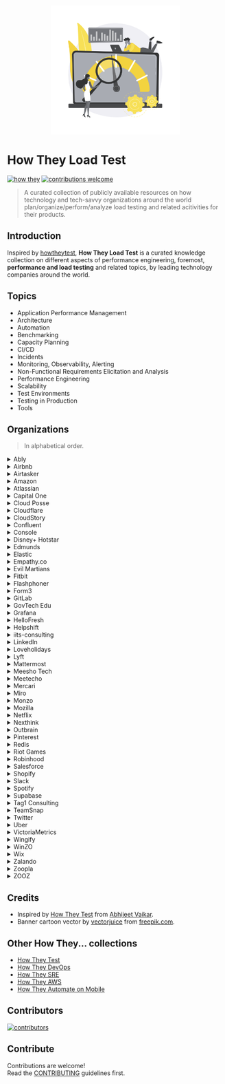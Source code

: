 <p align="center">
  <img src="assets/images/howtheyloadtest_banner.svg" alt="howtheyloadtest banner" width="300px">
</p>

# How They Load Test

[![how they](https://img.shields.io/badge/how%20they-load%20test-orange?color=dd7c2f&style=flat-square)](#other-how-they-collections)
[![contributions welcome](https://img.shields.io/badge/contributions-welcome-brightgreen.svg?color=567e6a&style=flat-square)](CONTRIBUTING.md)

> A curated collection of publicly available resources on how technology and tech-savvy organizations around the world plan/organize/perform/analyze load testing and related acitivities for their products.

## Introduction

Inspired by [howtheytest](https://github.com/abhivaikar/howtheytest), **How They Load Test** is a curated knowledge collection on different aspects of performance engineering, foremost, **performance and load testing** and related topics, by leading technology companies around the world.

## Topics

* Application Performance Management
* Architecture
* Automation
* Benchmarking
* Capacity Planning
* CI/CD
* Incidents
* Monitoring, Observability, Alerting
* Non-Functional Requirements Elicitation and Analysis
* Performance Engineering
* Scalability
* Test Environments
* Testing in Production
* Tools

## Organizations

> In alphabetical order.

<details>
  <summary>Ably</summary>

#### Blogs & Articles

* [Squid game: how we load-tested Ably’s Control API](https://ably.com/blog/how-we-load-tested-control-api) - 2022

#### Tools

* [ably-boomer](https://github.com/ably/ably-boomer) - Ably load generator for Locust, based on the [boomer](https://github.com/myzhan/boomer) library.
* [ably-locust](https://github.com/ably-labs/ably-locust) - A JavaScript load generator for Locust.

</details>

<details>
  <summary>Airbnb</summary>

#### Blogs & Articles

* [Load Testing with Impulse at Airbnb](https://medium.com/airbnb-engineering/load-testing-with-impulse-at-airbnb-f466874d03d2) - 2025
* [Improving Performance with HTTP Streaming](https://medium.com/airbnb-engineering/improving-performance-with-http-streaming-ba9e72c66408) - 2023
* [Measuring Web Performance at Airbnb](https://medium.com/airbnb-engineering/measuring-web-performance-at-airbnb-122da8d3ea3f) - 2021

</details>

<details>
  <summary>Airtasker</summary>

#### Blogs & Articles

* [How Airtasker uses Ruby JMeter and Flood for their load testing](https://nicolevanderhoeven.com/blog/20200224-airtasker/) - 2020

#### Talks

* [How much pressure can your app handle - Performance testing with Ruby](https://www.youtube.com/watch?v=Q09wJm4P8Xw) - Nancy Cai @ RubyConf 2020

</details>

<details>
  <summary>Amazon</summary>

#### Talks

* [UI, Load and Performance testing at Amazon](https://www.youtube.com/watch?v=UVS4CQvO4_M) - Leo Zhadanovsky, Dave Mozealous @ AWS re:Invent 2014
* [Best Practices for Benchmarking and Performance Analysis in the Cloud](https://www.youtube.com/watch?v=__tT5de64cI) - Robert Barnes @ AWS re:Invent 2013
* [Large Scale Load Testing Amazon.com's Traffic on AWS](https://www.youtube.com/watch?v=pgnQQoTMBhI) - Carlos Arguelles @ AWS re:Invent 2013

</details>

<details>
  <summary>Atlassian</summary>

#### Blogs & Articles

* [Performance and scale testing](https://confluence.atlassian.com/adminjiraserver/performance-and-scale-testing-1483246093.html)
* [Jira Performance Testing - Available Tools](https://confluence.atlassian.com/enterprise/jira-performance-testing-available-tools-729743538.html)

#### Tools

* [Jira Performance Tests (JPT)](https://bitbucket.org/atlassian/jira-performance-tests/)
* [Atlassian Performance Testing Framework](https://confluence.atlassian.com/enterprise/atlassian-performance-testing-framework-935575100.html)
* [Atlassian Data Center App Performance Toolkit](https://github.com/atlassian/dc-app-performance-toolkit)

</details>

<details>
  <summary>Capital One</summary>

#### Blogs & Articles

* [Performance Testing of Event-Driven Microservices](https://medium.com/capital-one-tech/performance-testing-of-event-driven-microservices-f5de74305985) - 2017

</details>

<details>
  <summary>Cloud Posse</summary>

#### Tools

* [Load Testing Stack](https://github.com/cloudposse-archives/load-testing) - A collection of best practices, workflows, scripts and scenarios used for load and performance testing.

</details>

<details>
  <summary>Cloudflare</summary>

#### Blogs & Articles

* [How to receive a million packets per second](https://blog.cloudflare.com/how-to-receive-a-million-packets/) - 2015
* [Optimizing Your Linux Stack for Maximum Mobile Web Performance](https://blog.cloudflare.com/optimizing-the-linux-stack-for-mobile-web-per/) - 2012

</details>

<details>
  <summary>CloudStory</summary>

#### Blogs & Articles

* [Running Load Testing at scale on shoestring budget](https://medium.com/cloudstory/running-load-testing-at-scale-on-shoestring-budget-b7ea34e4d5db) - 2020

</details>

<details>
  <summary>Confluent</summary>

#### Talks

* [Ducktape: Keeping System Testing Simple in a Distributed World](https://www.confluent.io/events/current/2022/ducktape-keeping-system-testing-simple-in-a-distributed-world/) - Ian McDonald @ Current 2022

#### Tools

* [ducktape](https://github.com/confluentinc/ducktape) - Distributed system integration and performance testing library.

</details>

<details>
  <summary>Console</summary>

#### Blogs & Articles

* [Automated website performance testing with GitHub Actions, k6 and Cloudflare Workers](https://web.archive.org/web/20230317030530/https://blog.console.dev/automated-website-performance-testing-with-github-actions-k6-and-cloudflare-workers/) - 2021

</details>

<details>
  <summary>Disney+ Hotstar</summary>

#### Blogs & Articles

* [Building Pubsub for 50M concurrent socket connections](https://blog.hotstar.com/building-pubsub-for-50m-concurrent-socket-connections-5506e3c3dabf) - 2019
* ["Millons scale" simulations](https://blog.hotstar.com/millons-scale-simulations-1602befe1ce5) - 2018

#### Talks

* [Real-time messaging service at Hotstar](https://www.youtube.com/watch?v=sF7HN9L54SE) - Piyush Gupta @ RootConf 2020
* [Scaling Hotstar.com for 25 million concurrent viewers](https://www.youtube.com/watch?v=mFpqrVxxwKc) - Gaurav Kamboj @ AWS re:Invent 2019

</details>

<details>
  <summary>Edmunds</summary>

#### Blogs & Articles

* [How we fixed a Node.js memory leak by using ShadowReader to replay production traffic into QA](https://technology.edmunds.com/2018/08/25/Investigating-a-Memory-Leak-and-Introducing-ShadowReader/) - 2018

#### Talks

* [ShadowReader - Serverless load tests for replaying production traffic](https://youtu.be/CszgGXqLbg4?t=14550) - Yuki Sawa @ SCaLE 17x 2019

#### Tools

* [ShadowReader](https://github.com/edmunds/shadowreader) - Serverless load testing tool for replaying website traffic by collecting traffic patterns from access logs, powered by AWS Lambda, S3 and ELB.

</details>

<details>
  <summary>Elastic</summary>

#### Blogs & Articles

* [How we perform continuous performance testing on Enterprise Search](https://www.elastic.co/blog/how-to-use-continuous-performance-testing-for-enterprise-search) - 2022

#### Talks

* [Seven Golden Rules for Benchmarking Elasticsearch](https://www.youtube.com/watch?v=-jgmnpG_P-Y) - Daniel Mitterdorfer @ JDK IO 2018
* [Benchmarking Elasticsearch with Rally](https://www.youtube.com/watch?v=HriBY2zoChw) - Daniel Mitterdorfer @ Search Meetup Munich 2016

#### Tools

* [Rally](https://github.com/elastic/rally) - Macrobenchmarking framework for Elasticsearch.

</details>

<details>
  <summary>Empathy.co</summary>

#### Blogs & Articles

* [Distributed Load Testing with K6 (K6 + K8s + Argo Workflows)](https://engineering.empathy.co/distributed-load-testing-with-k6/) - 2022

</details>

<details>
  <summary>Evil Martians</summary>

#### Blogs & Articles

* [Real-time stress: AnyCable, k6, WebSockets, and Yabeda](https://evilmartians.com/chronicles/real-time-stress-anycable-k6-websockets-and-yabeda) - 2021

#### Tools

* [websocket-bench](https://github.com/anycable/websocket-bench) - CLI interface for benchmarking WebSocket servers.

</details>

<details>
  <summary>Fitbit</summary>

#### Blogs & Articles

* [Load testing microservices and identifying scalability issues — Engineering Fitness](https://medium.com/fitbit-tech-blog/load-testing-microservices-and-identifying-scalability-issues-engineering-fitness-32a2c09b6d4a) - 2019

</details>

<details>
  <summary>Flashphoner</summary>

#### Blogs & Articles

* [Turning RTSP into WebRTC: how many cameras will the server withstand?](https://habr.com/ru/companies/flashphoner/articles/570370/) - 2021
* [Load test of WebRTC recording on AWS](https://habr.com/ru/companies/flashphoner/articles/570360/) - 2021
* [WebRTC face to face video chat. Load test](https://habr.com/ru/companies/flashphoner/articles/570316/) - 2021
* [Load testing for WebRTC mixer](https://habr.com/ru/companies/flashphoner/articles/570342/) - 2021
* [Using a headless browser for WebRTC load tests](https://habr.com/ru/companies/flashphoner/articles/570250/) - 2021
* [Choosing a server for 1000 WebRTC streams](https://habr.com/ru/companies/flashphoner/articles/570284/) - 2021

</details>

<details>
  <summary>Form3</summary>

#### Talks

* [Load testing with F1](https://www.youtube.com/watch?v=yKJ_h0K6liM) - Adelina Simion & Andy Kuszyk @ Conf42 Golang 2022

#### Tools

* [f1](https://github.com/form3tech-oss/f1) - A flexible load testing framework using the Go language for test scenarios.

</details>

<details>
  <summary>GitLab</summary>

#### Blogs & Articles

* [The next step in performance testing? The GitLab Environment Toolkit](https://about.gitlab.com/blog/2021/06/15/why-we-are-building-the-gitlab-environment-toolkit-to-help-deploy-gitlab-at-scale/) - 2021
* [How our QA team leverages GitLab’s performance testing tool (and you can too)](https://about.gitlab.com/blog/2020/02/18/how-were-building-up-performance-testing-of-gitlab/) - 2020

#### Tools

* [GitLab Performance Tool (GPT)](https://gitlab.com/gitlab-org/quality/performance)
* [GitLab Environment Toolkit (GET)](https://gitlab.com/gitlab-org/gitlab-environment-toolkit)

</details>

<details>
  <summary>GovTech Edu</summary>

#### Blogs & Articles

* [Elevating Tech Reliability at Scale: How We Build Dependable Daily Performance Testing Platform](https://medium.com/govtech-edu/elevating-tech-reliability-at-scale-how-we-build-dependable-daily-performance-testing-platform-67616080dae3) - 2023
* [Unleashing Testing at Scale: How GovTech Edu Built a 200K RPS Load Testing Platform](https://medium.com/govtech-edu/unleashing-testing-at-scale-how-govtech-edu-built-a-200k-rps-load-testing-platform-c1a418dfebd6) - 2023

</details>

<details>
  <summary>Grafana</summary>

#### Blogs & Articles

* [How we use the k6 load-testing tool for developing Grafana](https://grafana.com/blog/2021/08/23/how-we-use-the-k6-load-testing-tool-for-developing-grafana/) - 2021

#### Tools

* [The Open Source Load Testing Stack](https://github.com/grafana/k6-timescaledb-stack)

</details>

<details>
  <summary>HelloFresh</summary>

#### Blogs & Articles

* [Kangal, user-friendly load testing tool](https://engineering.hellofresh.com/kangal-952e70e205fd) - 2020

#### Tools

* [Kangal (Kubernetes and Go Automatic Loader)](https://github.com/hellofresh/kangal)

</details>

<details>
  <summary>Helpshift</summary>

#### Blogs & Articles

* [How to benchmark a Kafka consumer that makes async HTTP requests](https://medium.com/helpshift-engineering/how-to-benchmark-a-kafka-consumer-that-makes-async-http-requests-7d7134d62f57) - 2019
* [Load Testing using Tsung](https://medium.com/helpshift-engineering/load-testing-using-tsung-ef26a662929b) - 2014

</details>

<details>
  <summary>iits-consulting</summary>

#### Blogs & Articles

* [How We Load Test Argo CD at Scale: 1000 vClusters with GitOps on Kubernetes](https://itnext.io/how-we-load-test-argo-cd-at-scale-1-000-vclusters-with-gitops-on-kubernetes-d8ea2a8935b6) - 2025
* [Performance testing Kubernetes workloads](https://medium.com/@stearz/performance-testing-kubernetes-workloads-144b2d8e4fb5) - 2024

#### Talks

* [Performance testing Kubernetes workloads](https://www.youtube.com/watch?v=-KQbWUZ_VoM) - Stephan Schwarz @ KubeFM

</details>

<details>
  <summary>LinkedIn</summary>

#### Blogs & Articles

* [Eliminating toil with fully automated load testing](https://www.linkedin.com/blog/engineering/optimization/eliminating-toil-with-fully-automated-load-testing) - 2019
* [TrafficShift: Load Testing at Scale](https://www.linkedin.com/blog/engineering/scalability/trafficshift-load-testing-at-scale) - 2017

#### Talks

* [Testing in production at LinkedIn](https://www.youtube.com/watch?v=lbO6INBICpQ) - Szczepan Faber @ Devoxx Poland 2018

</details>

<details>
  <summary>Loveholidays</summary>

#### Blogs & Articles

* [Load testing in production with Grafana Loki, Kubernetes and Golang](https://tech.loveholidays.com/load-testing-in-production-with-grafana-loki-kubernetes-and-golang-1699554d2aa3) - 2022

#### Tools

* [ripley](https://github.com/loveholidays/ripley) - HTTP traffic replay tool at multiples of the original rate.

</details>

<details>
  <summary>Lyft</summary>

#### Blogs & Articles

* [SimulatedRides: How Lyft uses load testing to ensure reliable service during peak events](https://eng.lyft.com/simulatedrides-how-lyft-uses-load-testing-to-ensure-reliable-service-during-peak-events-644dcb654454) - 2023

</details>

<details>
  <summary>Mattermost</summary>

#### Blogs & Articles

* [Improving performance (and more) through load testing](https://mattermost.com/blog/improving-performance-through-load-testing/) - 2020
* [Mattermost recipe: Using Google Lighthouse and ChatOps for website auditing and performance tracking](https://mattermost.com/blog/mattermost-lighthouse-auditing/) - 2020
* [Performance at Scale with Mattermost](https://mattermost.com/blog/performance-scale-mattermost/) - 2018

</details>

<details>
  <summary>Meesho Tech</summary>

#### Blogs & Articles

* [Scaling for Sale: Automating JMeter Distributed Load Testing](https://medium.com/meesho-tech/scaling-for-sale-automating-jmeter-distributed-load-testing-c128c000cd01) - 2022

</details>

<details>
  <summary>Meetecho</summary>

#### Talks

* [Load Testing of SIP and WebRTC Infrastructures](https://www.youtube.com/watch?v=SnvTAsYtZ5s) - Lorenzo Miniero @ Kamailio World 2017
* [Jattack WebRTC Load Testing tool](https://www.youtube.com/watch?v=UwNq8p0m1js) - Simon Romano @ IIT RTC Conference 2016

</details>

<details>
  <summary>Mercari</summary>

#### Blogs & Articles

* [Benchmarking Automation to Maintain Search Response Performance](https://engineering.mercari.com/en/blog/entry/20220207-8ff8aad53e/) - 2022

</details>

<details>
  <summary>Miro</summary>

#### Blogs & Articles

* [Managing hundreds of servers for load testing: autoscaling, custom monitoring, DevOps culture](https://medium.com/miro-engineering/managing-hundreds-of-servers-for-load-testing-autoscaling-custom-monitoring-devops-culture-390fd1c7e699) - 2020
* [Reliable load testing with regards to unexpected nuances](https://medium.com/miro-engineering/reliable-load-testing-with-regards-to-unexpected-nuances-6f38c82196a5) - 2020

</details>

<details>
  <summary>Monzo</summary>

#### Blogs & Articles

* [How we load tested our bank before our £20 million crowdfunding round](https://monzo.com/blog/2019/01/15/crowdfunding-technology-testing) - 2019

#### Talks

* [Scaling for the Known Unknown](https://www.infoq.com/presentations/monzo-microservices-arch/) - Suhail Patel @ QCon London 2019

</details>

<details>
  <summary>Mozilla</summary>

#### Blogs & Articles

* [Load Testing at Mozilla](https://web.archive.org/web/20221209121345/https://ziade.org/2017/03/23/load-testing-at-mozilla/) - 2017

#### Talks

* [Load testing web services at Mozilla with Molotov](https://www.youtube.com/watch?v=_Ue3rYNs2ro) - Tarek Ziade @ FOSDEM 2018

#### Tools

* [Feuerwerk](https://github.com/mozilla-services/feuerwerk) - A tool designed to run load tests in Docker containers using Google Kubernetes Engine.
* [Raptor](https://firefox-source-docs.mozilla.org/testing/perfdocs/raptor.html) - A performance testing framework for running browser pageload and browser benchmark tests.

</details>

<details>
  <summary>Netflix</summary>

#### Blogs & Articles

* [Fixing Performance Regressions Before they Happen](https://netflixtechblog.com/fixing-performance-regressions-before-they-happen-eab2602b86fe) - 2022
* [Manufactured Chaos: How Netflix Does Performance Testing](https://nicolevanderhoeven.com/blog/20180328-manufactured-chaos/) - 2018
* [Performance Under Load](https://netflixtechblog.medium.com/performance-under-load-3e6fa9a60581) - 2018
* [A Netflix Web Performance Case Study](https://medium.com/dev-channel/a-netflix-web-performance-case-study-c0bcde26a9d9) - 2018
* [Load Testing at Netflix: Virtual Interview with Coburn Watson](https://alexanderpodelko.com/blog/2014/02/11/load-testing-at-netflix-virtual-interview-with-coburn-watson/) - 2014
* [JMeter Plugin for Cassandra](https://netflixtechblog.com/jmeter-plugin-for-cassandra-8ca848c0d480) - 2012

#### Talks

* [How Netflix Tunes Amazon EC2 Instances for Performance](https://www.youtube.com/watch?v=89fYOo1V2pA) - Brendan Gregg @ AWS re:Invent 2017
* [Honest Performance Testing with NDBench](https://www.youtube.com/watch?v=-3I9zyuj1Bo) - Vinay Chella @ Cassandra Summit 2016
* [Performance Tuning Amazon EC2 Instances](https://www.youtube.com/watch?v=7Cyd22kOqWc) - Brendan Gregg @ AWS re:Invent 2014

#### Tools

* [Chaos Monkey](https://github.com/Netflix/chaosmonkey) - A resiliency tool that helps applications tolerate random instance failures.
* [NDBench](https://github.com/Netflix/ndbench) - Netflix Data Benchmark, a pluggable cloud-enabled benchmarking tool that can be used across any data store system.

</details>

<details>
  <summary>Nexthink</summary>

#### Blogs & Articles

* [Comparing gRPC performance across different technologies](https://www.nexthink.com/blog/comparing-grpc-performance/) - 2021

</details>

<details>
  <summary>Outbrain</summary>

#### Talks

* [Hold My Beer - Load Testing. In Production. On Autopilot](https://www.youtube.com/watch?v=WDAKOZTQaLQ) - Slava Antonenko @ USENIX SREcon 2023 APAC

</details>

<details>
  <summary>Pinterest</summary>

#### Blogs & Articles

* [Pinterest Druid Holiday Load Testing](https://medium.com/pinterest-engineering/pinterest-druid-holiday-load-testing-4bd9b9ee1308) - 2021
* [Distributed tracing at Pinterest with new open source tools](https://medium.com/pinterest-engineering/distributed-tracing-at-pinterest-with-new-open-source-tools-a4f8a5562f6b) - 2017

#### Talks

* [Evolution of Observability Tools at Pinterest](https://www.youtube.com/watch?v=v7xmkA6B1yo) - Naoman Abbas @ USENIX SREcon 2019

#### Tools

* [Bender](https://github.com/pinterest/bender) - An easy-to-use library for creating load testing applications.
* [JBender](https://github.com/pinterest/jbender) - A port of Bender to the JVM platform with Quasar lightweight threads (fibers) and channels.

</details>

<details>
  <summary>Redis</summary>

#### Blogs & Articles

* [Redis Labs Performance Testing with Live Traffic](https://redis.io/blog/redis-labs-performance-testing-with-live-traffic/) - 2014
* [memtier_benchmark: A High-Throughput Benchmarking Tool for Redis & Memcached](https://redis.io/blog/memtier_benchmark-a-high-throughput-benchmarking-tool-for-redis-memcached/) - 2013

#### Talks

* [End-To-End Performance Testing, Profiling, and Analysis at Redis](https://www.youtube.com/watch?v=QemEy97fiY0) - Filipe Oliveira @ P99 CONF 2022
* [How to benchmark Redis](https://www.youtube.com/watch?v=d6KPJ6aKRJI) - Or Shwartz, Filipe Oliveira @ RedisConf 2021

#### Tools

* [memtier_benchmark](https://github.com/RedisLabs/memtier_benchmark) - NoSQL Redis and Memcache traffic generation and benchmarking tool.
* [redis-benchmark-go](https://github.com/redis-performance/redis-benchmark-go) - Redis benchmark utility in Go.

</details>

<details>
  <summary>Riot Games</summary>

#### Blogs & Articles

* [Scalability and Load Testing for Valorant](https://technology.riotgames.com/news/scalability-and-load-testing-valorant) - 2020

</details>

<details>
  <summary>Robinhood</summary>

#### Blogs & Articles

* [Scaling Confidently with the Load and Fault Team](https://newsroom.aboutrobinhood.com/scaling-confidently-with-the-load-and-fault-team/) - 2021

</details>

<details>
  <summary>Salesforce</summary>

#### Blogs & Articles

* [How to Scale Test on Salesforce](https://medium.com/salesforce-architects/how-to-scale-test-on-salesforce-bf933d5948b9) - 2021
* [The Importance of Data Quality & Quantity for Performance and Scale Testing](https://medium.com/salesforce-architects/the-importance-of-data-quality-quantity-for-performance-and-scale-testing-8fabd8c6a9cf) - 2021
* [How to Continuously Profile Tens of Thousands of Production Servers](https://engineering.salesforce.com/how-to-continuously-profile-tens-of-thousands-of-production-servers-a5714bab4dc0) - 2020
* [Performance Testing on the Lightning Platform](https://developer.salesforce.com/blogs/2020/09/performance-testing-on-the-lightning-platform) - 2020
* [Introduction to Performance Testing](https://developer.salesforce.com/blogs/2020/09/introduction-to-performance-testing) - 2020

</details>

<details>
  <summary>Shopify</summary>

#### Blogs & Articles

* [Resiliency Planning for High-Traffic Events](https://shopify.engineering/resiliency-planning-for-high-traffic-events) - 2020
* [Capacity Planning at Scale](https://shopify.engineering/capacity-planning-shopify) - 2020
* [Pummelling the Platform–Performance Testing Shopify](https://shopify.engineering/performance-testing-shopify) - 2020

#### Tools

* [Genghis](https://github.com/Shopify/go-lua/blob/main/doc/presentations/golangmtl-march-2016/presentation.md) - An in-house load generation tool using Lua VM in Go as core execution engine.

</details>

<details>
  <summary>Slack</summary>

#### Blogs & Articles

* [Continuous Load Testing: Building a culture of performance with Koi Pond](https://slack.engineering/continuous-load-testing/) - 2022
* [Load Testing with Koi Pond: How Slack models and tests with incredibly large groups of users](https://slack.engineering/load-testing-with-koi-pond/) - 2021
* [Preparing for Huge Waves of Traffic via Load Testing](https://slack.engineering/%ef%b8%8f-surfs-up-preparing-for-huge-waves-of-traffic-via-load-testing/) - 2019

#### Talks

* [Better Integration Tests for Performance Monitoring](https://www.youtube.com/watch?v=j0PJhD5XNJ8) - Maude Lemaire @ Strange Loop Conference 2019
* [Mobile performance testing at Slack. How to Build a Performance Test Pipeline from Scratch](https://www.youtube.com/watch?v=xKMIGN1WHgo) - Valera Zakharov @ DevFest Ukraine 2018

</details>

<details>
  <summary>Spotify</summary>

#### Blogs & Articles

* [Load Testing for 2022 Wrapped](https://engineering.atspotify.com/2023/03/load-testing-for-2022-wrapped/) - 2023

#### Tools

* [Lighthouse Audit Service](https://github.com/spotify/lighthouse-audit-service) - A service meant to help you run, schedule, store, and monitor Lighthouse reports over time.

</details>

<details>
  <summary>Supabase</summary>

#### Blogs & Articles

* [Supavisor: Scaling Postgres to 1 Million Connections](https://supabase.com/blog/supavisor-1-million) - 2023

#### Talks

* [How Supabase does performance benchmarking using k6](https://www.youtube.com/watch?v=VcrQidYBjEg) - Egor Romanov @ k6 Office Hours 2023

#### Tools

* [supabench](https://github.com/supabase/benchmarks) - Platform to run and keep the history of benchmark runs.

</details>

<details>
  <summary>Tag1 Consulting</summary>

#### Blogs & Articles

* [A Goose in the Clouds: Load Testing at Scale](https://www.tag1consulting.com/blog/goose-clouds-load-testing-scale) - 2021
* [Goose Attack: A Locust-inspired Load Testing Tool in Rust](https://www.tag1consulting.com/blog/goose-locust-inspired-load-testing-tool-rust) - 2020

#### Tools

* [gander](https://github.com/tag1consulting/ddev-gander) - Pre-configured OpenTelemetry stack with Grafana Tempo / Prometheus for performance testing.
* [goose](https://github.com/tag1consulting/goose) - A Rust load testing tool inspired by Locust.

</details>

<details>
  <summary>TeamSnap</summary>

#### Blogs & Articles

* [Load Testing a Service with ~20,000 Requests per Second with Locust, Helm, and Kustomize](https://medium.com/teamsnap-engineering/load-testing-a-service-with-20-000-requests-per-second-with-locust-helm-and-kustomize-ea9bea02ae28) - 2022

</details>

<details>
  <summary>Twitter</summary>

#### Talks

* [Testing Systems at Scale @Twitter](https://www.youtube.com/watch?v=99RABfKNfcY) - James Waldrop @ GTAC 2013

#### Tools

* [iago](https://github.com/twitter-archive/iago)/[iago2](https://github.com/twitter/iago2) - A load generator, built for engineers.
* [rpc-perf](https://github.com/twitter/rpc-perf) - A tool for benchmarking RPC services.

</details>

<details>
  <summary>Uber</summary>

#### Blogs & Articles

* [Introducing Shadower: A Minimalistic Load Testing Tool](https://www.uber.com/en-US/blog/introducing-shadower-a-minimalistic-load-testing-tool/) - 2022
* [Introducing Ballast: An Adaptive Load Test Framework](https://www.uber.com/en-US/blog/introducing-ballast-an-adaptive-load-test-framework/) - 2022
* [Introducing QALM, Uber’s QoS Load Management Framework](https://www.uber.com/en-US/blog/qalm-qos-load-management-framework/) - 2018
* [Reliability at Scale: Engineering an Uneventful New Year's Eve](https://www.uber.com/en-US/blog/nye/) - 2017

#### Talks

* [Testing in Production at Scale](https://www.youtube.com/watch?v=nIlFmja65_g) - Amit Gud @ USENIX SREcon 2019

</details>

<details>
  <summary>VictoriaMetrics</summary>

#### Blogs & Articles

* [Monitoring benchmark: how to generate 100 million samples/s of production-like data](https://victoriametrics.com/blog/benchmark-100m/) - 2023
* [Grafana Mimir and VictoriaMetrics: performance tests](https://victoriametrics.com/blog/mimir-benchmark/) - 2022
* [Benchmarking Prometheus-compatible time series databases](https://victoriametrics.com/blog/remote-write-benchmark/) - 2022

#### Talks

* [VictoriaMetrics: scaling to 100 million metrics per second](https://www.youtube.com/watch?v=xfed9_Q0_qU) - Aliaksandr Valialkin @ OSMC 2022

#### Tools

* [prometheus-benchmark](https://github.com/VictoriaMetrics/prometheus-benchmark) - Benchmark for Prometheus-compatible systems.

</details>

<details>
  <summary>Wingify</summary>

#### Blogs & Articles

* [Performance Testing a data pipeline at scale](https://engineering.wingify.com/posts/performance-testing-a-data-pipeline-at-scale/) - 2020
* [Overcoming the Challenges of Performance Testing Single-page Apps](https://engineering.wingify.com/posts/performance-testing/) - 2015

</details>

<details>
  <summary>WinZO</summary>

#### Blogs & Articles

* [Simulating random spikes in traffic with low cost testing infrastructure](https://tech.winzogames.com/performance-testing-simulating-random-spikes-in-traffic-with-low-cost-testing-infrastructure-462b727817b8) - 2022

</details>

<details>
  <summary>Wix</summary>

#### Blogs & Articles

* [How We Improved Website Performance by Evolving Our Infrastructure](https://www.wix.engineering/post/how-we-improved-website-performance-by-evolving-our-infrastructure) - 2021

#### Talks

* [Testing for Performance](https://www.youtube.com/watch?v=T1Zuad-Mkg0) - Dan Shappir @ Wix Engineering Tech Talks 2019
* [Improving Load Time for 100 Million Websites](https://www.youtube.com/watch?v=5dtDUkvLLCE) - Dan Shappir @ Wix Engineering Tech Talks 2019

</details>

<details>
  <summary>Zalando</summary>

#### Blogs & Articles

* [Building an end-to-end load test automation system on top of Kubernetes](https://engineering.zalando.com/posts/2021/03/building-an-end-to-end-load-test-automation-system-on-top-of-kubernetes.html) - 2021
* [How Zalando prepares for Cyber Week](https://engineering.zalando.com/posts/2020/10/how-zalando-prepares-for-cyber-week.html) - 2020
* [End-to-end load testing Zalando's production website](https://engineering.zalando.com/posts/2019/04/end-to-end-load-testing-zalandos-production-website.html) - 2019
* [End-to-end latency challenges for microservices](https://engineering.zalando.com/posts/2016/08/end-to-end-latency-challenges-for-microservices.html) - 2016

#### Talks

* [Load Testing in the Microservices World](https://www.youtube.com/watch?v=aUGSPQKP8J0) - Arjun Naik @ LeaseWeb Tech Summit Berlin 2016

#### Tools

* [docker-locust](https://github.com/zalando-incubator/docker-locust) - A ready and easy-to-use version of locust which also contains additional/useful features that are required.
* [transformer](https://github.com/zalando-incubator/transformer) - A command-line tool and Python library to transform/convert web browser sessions (HAR files) into locust load testing scenarios (locustfile).
* [typhoon](https://github.com/fogfish/typhoon) - A stress and load testing tool for distributed systems that simulates traffic from a test cluster toward a system-under-test and visualizes infrastructure-, protocol- and application-related latencies.
* [zelt](https://github.com/zalando-incubator/zelt) - Zalando End-to-end Load Tester, a command-line tool for orchestrating the deployment of locust in Kubernetes.

</details>

<details>
  <summary>Zoopla</summary>

#### Blogs & Articles

* [Measuring Web Page Performance at Zoopla](https://www.houseful.blog/posts/2021/measuring-page-performance/) - 2021

</details>

<details>
  <summary>ZOOZ</summary>

#### Blogs & Articles

* [Distributed load testing with Kubernetes and Predator](https://medium.com/payu-engineering/distributed-load-testing-using-kubernetes-and-predator-cf447e33e5cc) - 2020
* [Optimizing Node.js Performance in Microservice Architecture](https://medium.com/zooz-engineering/nodejs-performance-302ff764509a) - 2019
* [The Rise of Predator](https://medium.com/zooz-engineering/by-niv-lipetz-software-engineer-zooz-b5928da0b7a8) - 2019

#### Tools

* [Predator](https://github.com/Zooz/predator) - A distributed open-source platform for load testing APIs using artillery as load testing engine.

</details>

## Credits

* Inspired by [How They Test](https://github.com/abhivaikar/howtheytest) from [Abhijeet Vaikar](https://github.com/abhivaikar).
* Banner cartoon vector by [vectorjuice](https://www.freepik.com/author/vectorjuice) from [freepik.com](https://www.freepik.com/vectors/cartoon).

## Other How They... collections

* [How They Test](https://github.com/abhivaikar/howtheytest)
* [How They DevOps](https://github.com/bregman-arie/howtheydevops)
* [How They SRE](https://github.com/upgundecha/howtheysre)
* [How They AWS](https://github.com/upgundecha/howtheyaws)
* [How They Automate on Mobile](https://github.com/testableapple/how-they-automate-on-mobile)

## Contributors

<a href="https://github.com/aliesbelik/how-they-load/graphs/contributors">
  <img src="https://contrib.rocks/image?repo=aliesbelik/how-they-load" alt="contributors">
</a>

## Contribute

Contributions are welcome!<br>
Read the [CONTRIBUTING](CONTRIBUTING.md) guidelines first.
